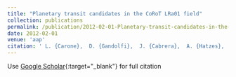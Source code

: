 ```yaml
---
title: "Planetary transit candidates in the CoRoT LRa01 field"
collection: publications
permalink: /publication/2012-02-01-Planetary-transit-candidates-in-the-CoRoT-LRa01-field
date: 2012-02-01
venue: 'aap'
citation: ' L. {Carone},  D. {Gandolfi},  J. {Cabrera},  A. {Hatzes},  H. {Deeg},  Sz. {Csizmadia},  M. {P{\&quot;a}tzold},  J. {Weingrill},  S. {Aigrain},  R. {Alonso},  A. {Alapini},  J. {Almenara},  M. {Auvergne},  A. {Baglin},  P. {Barge},  A. {Bonomo},  P. {Bord{\&apos;e}},  F. {Bouchy},  H. {Bruntt},  S. {Carpano},  W. {Cochran},  M. {Deleuil},  R. {D{\&apos;\i}az},  S. {Dreizler},  R. {Dvorak},  J. {Eisl{\&quot;o}ffel},  P. {Eigm{\&quot;u}ller},  M. {Endl},  A. {Erikson},  S. {Ferraz-Mello},  M. {Fridlund},  J. {Gazzano},  N. {Gibson},  M. {Gillon},  P. {Gondoin},  S. {Grziwa},  E. {G{\&quot;u}nther},  T. {Guillot},  M. {Hartmann},  M. {Havel},  G. {H{\&apos;e}brard},  L. {Jorda},  P. {Kabath},  A. {L{\&apos;e}ger},  A. {Llebaria},  H. {Lammer},  C. {Lovis},  P. {MacQueen},  M. {Mayor},  T. {Mazeh},  C. {Moutou},  L. {Nortmann},  A. {Ofir},  M. {Ollivier},  H. {Parviainen},  F. {Pepe},  F. {Pont},  D. {Queloz},  M. {Rabus},  H. {Rauer},  C. {R{\&apos;e}gulo},  S. {Renner},  R. {de La Reza},  D. {Rouan},  A. {Santerne},  B. {Samuel},  J. {Schneider},  A. {Shporer},  B. {Stecklum},  L. {Tal-Or},  B. {Tingley},  S. {Udry},  G. {Wuchterl}, &quot;Planetary transit candidates in the CoRoT LRa01 field.&quot; aap, 2012.'
---
```

Use [Google Scholar](https://scholar.google.com/scholar?q=Planetary+transit+candidates+in+the+CoRoT+LRa01+field){:target="_blank"} for full citation